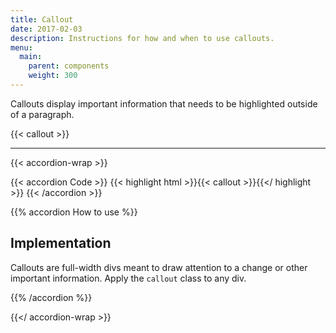 ```yaml
---
title: Callout
date: 2017-02-03
description: Instructions for how and when to use callouts.
menu:
  main:
    parent: components
    weight: 300
---
```


Callouts display important information that needs to be highlighted outside of a paragraph.

{{< callout >}}

---

{{< accordion-wrap >}}

{{< accordion Code >}}
  {{< highlight html >}}{{< callout >}}{{</ highlight >}}
{{< /accordion >}}

{{% accordion How to use %}}
## Implementation

Callouts are full-width divs meant to draw attention to a change or other important information. Apply the `callout` class to any div.

{{% /accordion %}}

{{</ accordion-wrap >}}
